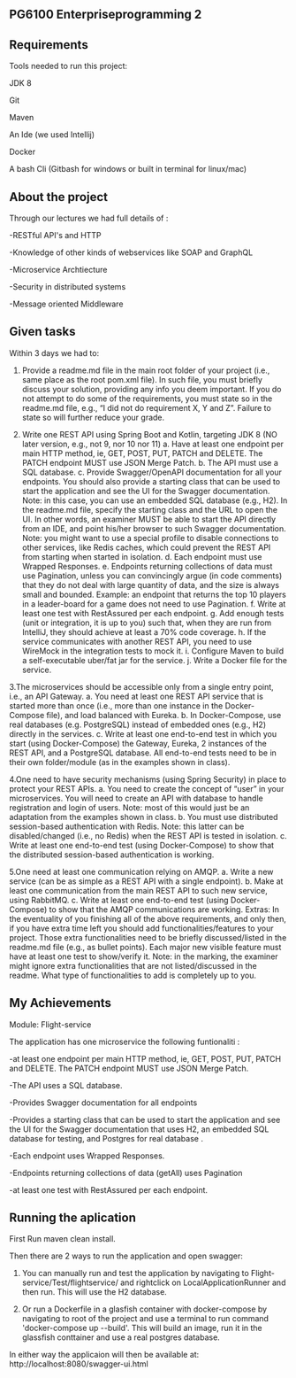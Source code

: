 ## PG6100 Enterpriseprogramming 2

## Requirements

Tools needed to run this project:

JDK 8

Git

Maven

An Ide (we used Intellij)

Docker

A bash Cli (Gitbash for windows or built in terminal for linux/mac)


 ## About the project
 
 Through our lectures we had full details of :
 
 -RESTful API's and HTTP
 
 -Knowledge of other kinds of webservices like SOAP and GraphQL
 
 -Microservice Archtiecture
 
 -Security in distributed systems
 
 -Message oriented Middleware
 
 
 

## Given tasks

Within 3 days we had to:
1. Provide a readme.md file in the main root folder of your project (i.e., same place as
the root pom.xml file). In such file, you must briefly discuss your solution, providing
any info you deem important. If you do not attempt to do some of the requirements,
you must state so in the readme.md file, e.g., “I did not do requirement X, Y and Z”.
Failure to state so will further reduce your grade.

2. Write one REST API using Spring Boot and Kotlin, targeting JDK 8 (NO later version,
e.g., not 9, nor 10 nor 11)
a. Have at least one endpoint per main HTTP method, ie, GET, POST, PUT,
PATCH and DELETE. The PATCH endpoint MUST use JSON Merge Patch.
b. The API must use a SQL database.
c. Provide Swagger/OpenAPI documentation for all your endpoints. You should
also provide a starting class that can be used to start the application and see
the UI for the Swagger documentation. Note: in this case, you can use an
embedded SQL database (e.g., H2). In the readme.md file, specify the starting
class and the URL to open the UI. In other words, an examiner MUST be able
to start the API directly from an IDE, and point his/her browser to such
Swagger documentation. Note: you might want to use a special profile to
disable connections to other services, like Redis caches, which could prevent
the REST API from starting when started in isolation.
d. Each endpoint must use Wrapped Responses.
e. Endpoints returning collections of data must use Pagination, unless you can
convincingly argue (in code comments) that they do not deal with large
quantity of data, and the size is always small and bounded. Example: an
endpoint that returns the top 10 players in a leader-board for a game does not
need to use Pagination.
f. Write at least one test with RestAssured per each endpoint.
g. Add enough tests (unit or integration, it is up to you) such that, when they are
run from IntelliJ, they should achieve at least a 70% code coverage.
h. If the service communicates with another REST API, you need to use
WireMock in the integration tests to mock it.
i. Configure Maven to build a self-executable uber/fat jar for the service.
j. Write a Docker file for the service.

3.The microservices should be accessible only from a single entry point, i.e., an API
Gateway.
a. You need at least one REST API service that is started more than once (i.e.,
more than one instance in the Docker-Compose file), and load balanced with
Eureka.
b. In Docker-Compose, use real databases (e.g. PostgreSQL) instead of
embedded ones (e.g., H2) directly in the services.
c. Write at least one end-to-end test in which you start (using Docker-Compose)
the Gateway, Eureka, 2 instances of the REST API, and a PostgreSQL
database. All end-to-end tests need to be in their own folder/module (as in the
examples shown in class).

4.One need to have security mechanisms (using Spring Security) in place to protect
your REST APIs.
a. You need to create the concept of “user” in your microservices. You will need
to create an API with database to handle registration and login of users. Note:
most of this would just be an adaptation from the examples shown in class.
b. You must use distributed session-based authentication with Redis. Note: this
latter can be disabled/changed (i.e., no Redis) when the REST API is tested in
isolation.
c. Write at least one end-to-end test (using Docker-Compose) to show that the
distributed session-based authentication is working.

5.One need at least one communication relying on AMQP.
a. Write a new service (can be as simple as a REST API with a single endpoint).
b. Make at least one communication from the main REST API to such new
service, using RabbitMQ.
c. Write at least one end-to-end test (using Docker-Compose) to show that the
AMQP communications are working.
Extras: In the eventuality of you finishing all of the above requirements, and only then,
if you have extra time left you should add functionalities/features to your project.
Those extra functionalities need to be briefly discussed/listed in the readme.md file
(e.g., as bullet points). Each major new visible feature must have at least one test to
show/verify it. Note: in the marking, the examiner might ignore extra functionalities
that are not listed/discussed in the readme. What type of functionalities to add is
completely up to you.

## My Achievements

Module: Flight-service

The application has one microservice the following funtionaliti :

-at least one endpoint per main HTTP method, ie, GET, POST, PUT,
PATCH and DELETE. The PATCH endpoint MUST use JSON Merge Patch.

-The API uses a SQL database.

-Provides Swagger documentation for all endpoints

-Provides a starting class that can be used to start the application and see
 the UI for the Swagger documentation that uses H2, an embedded SQL database for testing, and Postgres for real database  .
 
-Each endpoint uses Wrapped Responses.

-Endpoints returning collections of data (getAll) uses Pagination
 
-at least one test with RestAssured per each endpoint.
 
 
 
 ## Running the aplication
 First Run maven clean install.
 
 Then there are 2 ways to run the application and open swagger:
 
 1.  You can manually run and test the application by navigating to Flight-service/Test/flightservice/
   and rightclick on LocalApplicationRunner and then run. This will use the H2 database. 
   
   
 2.  Or run a Dockerfile in a  glasfish container with docker-compose by navigating to root of the project and use a terminal      to run command 'docker-compose up --build'. This will build an image, run it in the glassfish conttainer and use a real postgres database.
 
 In either way the applicaion will then be available at: http://localhost:8080/swagger-ui.html
  
 

